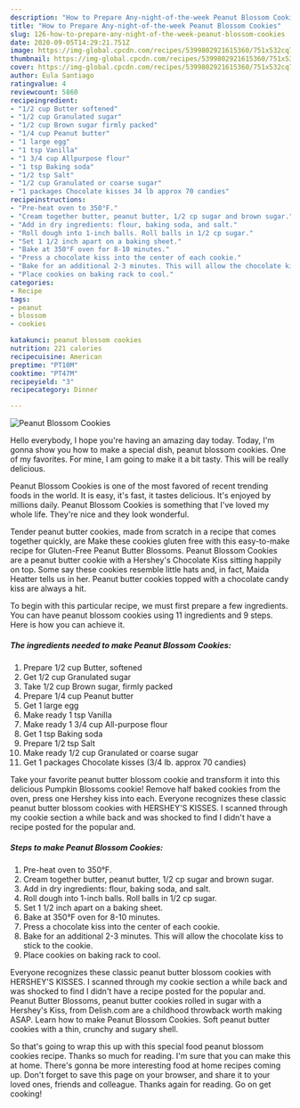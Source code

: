 ```yaml
---
description: "How to Prepare Any-night-of-the-week Peanut Blossom Cookies"
title: "How to Prepare Any-night-of-the-week Peanut Blossom Cookies"
slug: 126-how-to-prepare-any-night-of-the-week-peanut-blossom-cookies
date: 2020-09-05T14:29:21.751Z
image: https://img-global.cpcdn.com/recipes/5399802921615360/751x532cq70/peanut-blossom-cookies-recipe-main-photo.jpg
thumbnail: https://img-global.cpcdn.com/recipes/5399802921615360/751x532cq70/peanut-blossom-cookies-recipe-main-photo.jpg
cover: https://img-global.cpcdn.com/recipes/5399802921615360/751x532cq70/peanut-blossom-cookies-recipe-main-photo.jpg
author: Eula Santiago
ratingvalue: 4
reviewcount: 5860
recipeingredient:
- "1/2 cup Butter softened"
- "1/2 cup Granulated sugar"
- "1/2 cup Brown sugar firmly packed"
- "1/4 cup Peanut butter"
- "1 large egg"
- "1 tsp Vanilla"
- "1 3/4 cup Allpurpose flour"
- "1 tsp Baking soda"
- "1/2 tsp Salt"
- "1/2 cup Granulated or coarse sugar"
- "1 packages Chocolate kisses 34 lb approx 70 candies"
recipeinstructions:
- "Pre-heat oven to 350°F."
- "Cream together butter, peanut butter, 1/2 cp sugar and brown sugar."
- "Add in dry ingredients: flour, baking soda, and salt."
- "Roll dough into 1-inch balls. Roll balls in 1/2 cp sugar."
- "Set 1 1/2 inch apart on a baking sheet."
- "Bake at 350°F oven for 8-10 minutes."
- "Press a chocolate kiss into the center of each cookie."
- "Bake for an additional 2-3 minutes. This will allow the chocolate kiss to stick to the cookie."
- "Place cookies on baking rack to cool."
categories:
- Recipe
tags:
- peanut
- blossom
- cookies

katakunci: peanut blossom cookies 
nutrition: 221 calories
recipecuisine: American
preptime: "PT10M"
cooktime: "PT47M"
recipeyield: "3"
recipecategory: Dinner

---
```



![Peanut Blossom Cookies](https://img-global.cpcdn.com/recipes/5399802921615360/751x532cq70/peanut-blossom-cookies-recipe-main-photo.jpg)

Hello everybody, I hope you're having an amazing day today. Today, I'm gonna show you how to make a special dish, peanut blossom cookies. One of my favorites. For mine, I am going to make it a bit tasty. This will be really delicious.

Peanut Blossom Cookies is one of the most favored of recent trending foods in the world. It is easy, it's fast, it tastes delicious. It's enjoyed by millions daily. Peanut Blossom Cookies is something that I've loved my whole life. They're nice and they look wonderful.

Tender peanut butter cookies, made from scratch in a recipe that comes together quickly, are Make these cookies gluten free with this easy-to-make recipe for Gluten-Free Peanut Butter Blossoms. Peanut Blossom Cookies are a peanut butter cookie with a Hershey&#39;s Chocolate Kiss sitting happily on top. Some say these cookies resemble little hats and, in fact, Maida Heatter tells us in her. Peanut butter cookies topped with a chocolate candy kiss are always a hit.


To begin with this particular recipe, we must first prepare a few ingredients. You can have peanut blossom cookies using 11 ingredients and 9 steps. Here is how you can achieve it.

<!--inarticleads1-->

##### The ingredients needed to make Peanut Blossom Cookies:

1. Prepare 1/2 cup Butter, softened
1. Get 1/2 cup Granulated sugar
1. Take 1/2 cup Brown sugar, firmly packed
1. Prepare 1/4 cup Peanut butter
1. Get 1 large egg
1. Make ready 1 tsp Vanilla
1. Make ready 1 3/4 cup All-purpose flour
1. Get 1 tsp Baking soda
1. Prepare 1/2 tsp Salt
1. Make ready 1/2 cup Granulated or coarse sugar
1. Get 1 packages Chocolate kisses (3/4 lb. approx 70 candies)


Take your favorite peanut butter blossom cookie and transform it into this delicious Pumpkin Blossoms cookie! Remove half baked cookies from the oven, press one Hershey kiss into each. Everyone recognizes these classic peanut butter blossom cookies with HERSHEY&#39;S KISSES. I scanned through my cookie section a while back and was shocked to find I didn&#39;t have a recipe posted for the popular and. 

<!--inarticleads2-->

##### Steps to make Peanut Blossom Cookies:

1. Pre-heat oven to 350°F.
1. Cream together butter, peanut butter, 1/2 cp sugar and brown sugar.
1. Add in dry ingredients: flour, baking soda, and salt.
1. Roll dough into 1-inch balls. Roll balls in 1/2 cp sugar.
1. Set 1 1/2 inch apart on a baking sheet.
1. Bake at 350°F oven for 8-10 minutes.
1. Press a chocolate kiss into the center of each cookie.
1. Bake for an additional 2-3 minutes. This will allow the chocolate kiss to stick to the cookie.
1. Place cookies on baking rack to cool.


Everyone recognizes these classic peanut butter blossom cookies with HERSHEY&#39;S KISSES. I scanned through my cookie section a while back and was shocked to find I didn&#39;t have a recipe posted for the popular and. Peanut Butter Blossoms, peanut butter cookies rolled in sugar with a Hershey&#39;s Kiss, from Delish.com are a childhood throwback worth making ASAP. Learn how to make Peanut Blossom Cookies. Soft peanut butter cookies with a thin, crunchy and sugary shell. 

So that's going to wrap this up with this special food peanut blossom cookies recipe. Thanks so much for reading. I'm sure that you can make this at home. There's gonna be more interesting food at home recipes coming up. Don't forget to save this page on your browser, and share it to your loved ones, friends and colleague. Thanks again for reading. Go on get cooking!
